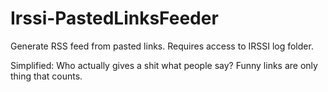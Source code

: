 Irssi-PastedLinksFeeder
=======================

Generate RSS feed from pasted links. Requires access to IRSSI log folder.

Simplified: Who actually gives a shit what people say? Funny links are only thing that counts.
